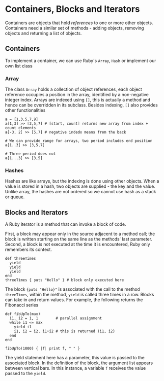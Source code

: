 # Containers, Blocks and Iterators
Containers are objects that hold *references* to one or more other objects. Containers need a similar set of methods - adding objects, removing objects and returning a list of objects.

## Containers
To implement a container, we can use Ruby's `Array`, `Hash` or implement our own list class

### Array
The class `Array` holds a collection of object references, each object reference occupies a position in the array, identified by a non-negative integer index. Arrays are indexed using `[]`, this is actually a method and hence can be overridden in its subclass. Besides indexing, `[]` also provides other functionalities

```
a = [1,3,5,7,9]
a[1,3] >> [3,5,7] # [start, count] returns new array from index + count elements
a[-3, 2] >> [5,7] # negative indedx means from the back

# We can provide range for arrays, two period includes end position
a[1..3] >> [3,5,7] 

# Three period does not 
a[1...3] >> [3,5] 
```

### Hashes
Hashes are like arrays, but the indexing is done using other objects. When a value is stored in a hash, two objects are supplied - the key and the value. Unlike array, the hashes are not ordered so we cannot use hash as a stack or queue.

## Blocks and Iterators
A Ruby iterator is a method that can invoke a block of code. 

First, a block may appear only in the source adjacent to a method call; the block is written starting on the same line as the methods' last parameter. Second, a block is not executed at the time it is encountered, Ruby only remembers its context.

```
def threeTimes
  yield
  yield
  yield
end
threeTimes { puts "Hello" } # block only executed here
```

The block `{puts "Hello}"` is associated with the call to the method `threeTimes`, within the method, `yield` is called three times in a row. Blocks can take in and return values. For example, the following returns the Fibonacci series

```
def fibUpTo(max)
  i1, i2 = 1, 1        # parallel assignment
  while i1 <= max
    yield i1
    i1, i2 = i2, i1+i2 # this is returned (i1, i2)
  end
end

fibUpTo(1000) { |f| print f, " " }
```

The yield statement here has a parameter, this value is passed to the associated block. In the definition of the block, the argument list appears between vertical bars. In this instance, a variable `f` receives the value passed to the `yield`. 